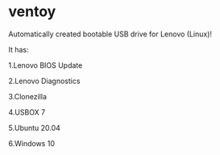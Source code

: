 # ventoy

Automatically created bootable USB drive for Lenovo (Linux)!

It has:

1.Lenovo BIOS Update

2.Lenovo Diagnostics

3.Clonezilla

4.USBOX  7

5.Ubuntu 20.04

6.Windows 10
